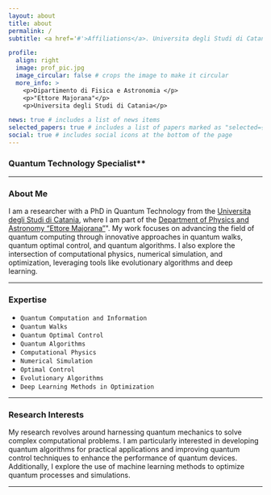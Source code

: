 ```yaml
---
layout: about
title: about
permalink: /
subtitle: <a href='#'>Affiliations</a>. Universita degli Studi di Catania.

profile:
  align: right
  image: prof_pic.jpg
  image_circular: false # crops the image to make it circular
  more_info: >
    <p>Dipartimento di Fisica e Astronomia </p>
    <p>"Ettore Majorana"</p>
    <p>Universita degli Studi di Catania</p>

news: true # includes a list of news items
selected_papers: true # includes a list of papers marked as "selected={true}"
social: true # includes social icons at the bottom of the page
---
```





### Quantum Technology Specialist**
---
### **About Me**

I am a researcher with a PhD in Quantum Technology from the [Universita degli Studi di Catania](https://www.unict.it/en), where I am part of the  [Department of Physics and Astronomy &ldquo;Ettore Majorana&rdquo;](https://www.dfa.unict.it/dottorandi/jishnu.rajendran)". My work focuses on advancing the field of quantum computing through innovative approaches in quantum walks, quantum optimal control, and quantum algorithms. I also explore the intersection of computational physics, numerical simulation, and optimization, leveraging tools like evolutionary algorithms and deep learning.

---

### **Expertise**

- `Quantum Computation and Information` 
- `Quantum Walks` 
- `Quantum Optimal Control`
- `Quantum Algorithms` 
- `Computational Physics` 
- `Numerical Simulation`
- `Optimal Control`
- `Evolutionary Algorithms`
- `Deep Learning Methods in Optimization`

---

### **Research Interests**

My research revolves around harnessing quantum mechanics to solve complex computational problems. I am particularly interested in developing quantum algorithms for practical applications and improving quantum control techniques to enhance the performance of quantum devices. Additionally, I explore the use of machine learning methods to optimize quantum processes and simulations.

---

